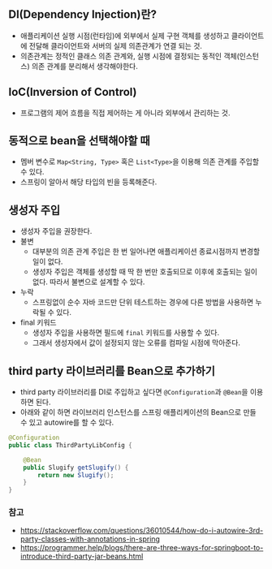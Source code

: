 ## DI(Dependency Injection)란?
- 애플리케이션 실행 시점(런타임)에 외부에서 실제 구현 객체를 생성하고 클라이언트에 전달해 클라이언트와 서버의 실제 의존관계가 연결 되는 것.
- 의존관계는 정적인 클래스 의존 관계와, 실행 시점에 결정되는 동적인 객체(인스턴스) 의존 관계를 분리해서 생각해야한다.

## IoC(Inversion of Control)
- 프로그램의 제어 흐름을 직접 제어하는 게 아니라 외부에서 관리하는 것.

## 동적으로 bean을 선택해야할 때
- 멤버 변수로 `Map<String, Type>` 혹은 `List<Type>`을 이용해 의존 관계를 주입할 수 있다.
- 스프링이 알아서 해당 타입의 빈을 등록해준다.

## 생성자 주입
- 생성자 주입을 권장한다.
- 불변
  - 대부분의 의존 관계 주입은 한 번 일어나면 애플리케이션 종료시점까지 변경할 일이 없다.
  - 생성자 주입은 객체를 생성할 때 딱 한 번만 호출되므로 이후에 호출되는 일이 없다. 따라서 불변으로 설계할 수 있다.
- 누락
  - 스프링없이 순수 자바 코드만 단위 테스트하는 경우에 다른 방법을 사용하면 누락될 수 있다.
- final 키워드
  - 생성자 주입을 사용하면 필드에 `final` 키워드를 사용할 수 있다.
  - 그래서 생성자에서 값이 설정되지 않는 오류를 컴파일 시점에 막아준다.

## third party 라이브러리를 Bean으로 추가하기
- third party 라이브러리를 DI로 주입하고 싶다면 `@Configuration`과 `@Bean`을 이용하면 된다.
- 아래와 같이 하면 라이브러리 인스턴스를 스프링 애플리케이션의 Bean으로 만들 수 있고 autowire를 할 수 있다.
```java
@Configuration
public class ThirdPartyLibConfig {

    @Bean
    public Slugify getSlugify() {
        return new Slugify();
    }
}
```

### 참고
- https://stackoverflow.com/questions/36010544/how-do-i-autowire-3rd-party-classes-with-annotations-in-spring
- https://programmer.help/blogs/there-are-three-ways-for-springboot-to-introduce-third-party-jar-beans.html